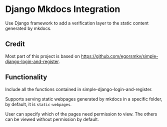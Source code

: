 # Django Mkdocs Integration 

Use Django framework to add a verification layer to the static content generated by mkdocs.

## Credit

Most part of this project is based on https://github.com/egorsmkv/simple-django-login-and-register.

## Functionality

Include all the functions contained in simple-django-login-and-register.

Supports serving static webpages generated by mkdocs in a specific folder, by default, it is `static-webpages`.

User can specify which of the pages need permission to view. The others can be viewed without permission by default.

